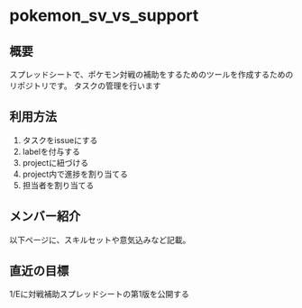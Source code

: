 # pokemon_sv_vs_support
## 概要
スプレッドシートで、ポケモン対戦の補助をするためのツールを作成するためのリポジトリです。
タスクの管理を行います
## 利用方法
1. タスクをissueにする
1. labelを付与する
1. projectに紐づける
1. project内で進捗を割り当てる
1. 担当者を割り当てる
## メンバー紹介
以下ページに、スキルセットや意気込みなど記載。
## 直近の目標
1/Eに対戦補助スプレッドシートの第1版を公開する
